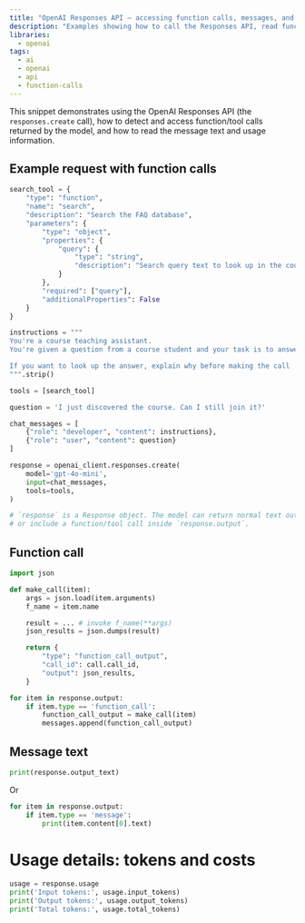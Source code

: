 ```yaml
---
title: "OpenAI Responses API — accessing function calls, messages, and usage"
description: "Examples showing how to call the Responses API, read function call outputs, inspect returned messages, and examine usage metadata."
libraries:
  - openai
tags:
  - ai
  - openai
  - api
  - function-calls
---
```


This snippet demonstrates using the OpenAI Responses API (the `responses.create` call), how to detect and access function/tool calls returned by the model, and how to read the message text and usage information.

## Example request with function calls

```python
search_tool = {
    "type": "function",
    "name": "search",
    "description": "Search the FAQ database",
    "parameters": {
        "type": "object",
        "properties": {
            "query": {
                "type": "string",
                "description": "Search query text to look up in the course FAQ."
            }
        },
        "required": ["query"],
        "additionalProperties": False
    }
}

instructions = """
You're a course teaching assistant. 
You're given a question from a course student and your task is to answer it.

If you want to look up the answer, explain why before making the call
""".strip()

tools = [search_tool]

question = 'I just discovered the course. Can I still join it?'

chat_messages = [
    {"role": "developer", "content": instructions},
    {"role": "user", "content": question}
]

response = openai_client.responses.create(
    model='gpt-4o-mini',
    input=chat_messages,
    tools=tools,
)

# `response` is a Response object. The model can return normal text output
# or include a function/tool call inside `response.output`.
```

## Function call

```python
import json

def make_call(item):
    args = json.load(item.arguments)
    f_name = item.name

    result = ... # invoke f_name(**args)
    json_results = json.dumps(result)

    return {
        "type": "function_call_output",
        "call_id": call.call_id,
        "output": json_results,
    }

for item in response.output:
    if item.type == 'function_call':
        function_call_output = make_call(item)
        messages.append(function_call_output)
```

## Message text


```python
print(response.output_text)
```

Or

```python
for item in response.output:
    if item.type == 'message':
        print(item.content[0].text)
```


# Usage details: tokens and costs

```python
usage = response.usage
print('Input tokens:', usage.input_tokens)
print('Output tokens:', usage.output_tokens)
print('Total tokens:', usage.total_tokens)
```

